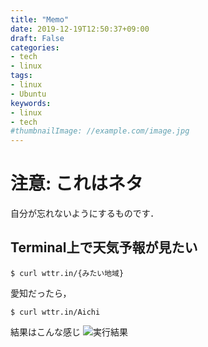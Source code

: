 ```yaml
---
title: "Memo"
date: 2019-12-19T12:50:37+09:00
draft: False
categories:
- tech
- linux
tags:
- linux
- Ubuntu
keywords:
- linux
- tech
#thumbnailImage: //example.com/image.jpg
---
```


<!--more-->


# 注意: これはネタ

自分が忘れないようにするものです．

## Terminal上で天気予報が見たい

```terminal
$ curl wttr.in/{みたい地域}
```

愛知だったら，

```terminal
$ curl wttr.in/Aichi
```

結果はこんな感じ
![実行結果](/img/memo/スクリーンショット_2019_12_19_12_53.jpg)
